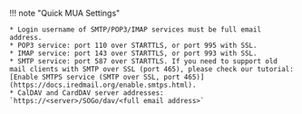!!! note "Quick MUA Settings"

    * Login username of SMTP/POP3/IMAP services must be full email address.
    * POP3 service: port 110 over STARTTLS, or port 995 with SSL.
    * IMAP service: port 143 over STARTTLS, or port 993 with SSL.
    * SMTP service: port 587 over STARTTLS. If you need to support old mail clients with SMTP over SSL (port 465), please check our tutorial: [Enable SMTPS service (SMTP over SSL, port 465)](https://docs.iredmail.org/enable.smtps.html).
    * CalDAV and CardDAV server addresses: `https://<server>/SOGo/dav/<full email address>`
